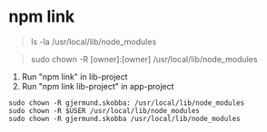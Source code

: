 # npm link
> ls -la /usr/local/lib/node_modules

> sudo chown -R [owner]:[owner] /usr/local/lib/node_modules

1. Run "npm link" in lib-project
2. Run "npm link lib-project" in app-project

```
sudo chown -R gjermund.skobba: /usr/local/lib/node_modules
sudo chown -R $USER /usr/local/lib/node_modules
sudo chown -R gjermund.skobba /usr/local/lib/node_modules
```
